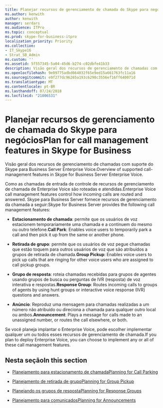 ```yaml
---
title: Planejar recursos de gerenciamento de chamada do Skype para negócios
ms.author: kenwith
author: kenwith
manager: serdars
ms.audience: ITPro
ms.topic: conceptual
ms.prod: skype-for-business-itpro
localization_priority: Priority
ms.collection:
- IT_Skype16
- Strat_SB_Admin
ms.custom: ''
ms.assetid: 5f557345-5a04-45d6-b274-c02dbfe41b33
description: Visão geral dos recursos de gerenciamento de chamadas com suporte do Skype para Business Server Enterprise Voice.
ms.openlocfilehash: 9e09775adbd664032f65e9ed15a661763fc11a16
ms.sourcegitcommit: e9f277dc96265a193c6298c3556ef16ff640071d
ms.translationtype: MT
ms.contentlocale: pt-BR
ms.lasthandoff: 07/24/2018
ms.locfileid: "21006531"
---
```

# <a name="plan-for-call-management-features-in-skype-for-business"></a><span data-ttu-id="12407-103">Planejar recursos de gerenciamento de chamada do Skype para negócios</span><span class="sxs-lookup"><span data-stu-id="12407-103">Plan for call management features in Skype for Business</span></span>
 
<span data-ttu-id="12407-104">Visão geral dos recursos de gerenciamento de chamadas com suporte do Skype para Business Server Enterprise Voice.</span><span class="sxs-lookup"><span data-stu-id="12407-104">Overview of supported call-management features in Skype for Business Server Enterprise Voice.</span></span>
  
<span data-ttu-id="12407-105">Como as chamadas de entrada de controle de recursos de gerenciamento de chamada de Enterprise Voice são roteadas e atendidas.</span><span class="sxs-lookup"><span data-stu-id="12407-105">Enterprise Voice call management features control how incoming calls are routed and answered.</span></span> <span data-ttu-id="12407-106">Skype para Business Server fornece recursos de gerenciamento da chamada a seguir:</span><span class="sxs-lookup"><span data-stu-id="12407-106">Skype for Business Server provides the following call management features:</span></span> 
  
- <span data-ttu-id="12407-107">**Estacionamento de chamada**: permite que os usuários de voz estacionem temporariamente uma chamada e a continuem do mesmo ou outro telefone.</span><span class="sxs-lookup"><span data-stu-id="12407-107">**Call Park**: Enables voice users to temporarily park a call and then pick it up from the same or another phone.</span></span>
    
- <span data-ttu-id="12407-108">**Retirada de grupo**: permite que os usuários de voz pegue chamadas que estão toquem para outros usuários de voz que são atribuídos a grupos de retirada de chamada.</span><span class="sxs-lookup"><span data-stu-id="12407-108">**Group Pickup**: Enables voice users to pick up calls that are ringing for other voice users who are assigned to call pickup groups.</span></span>
    
- <span data-ttu-id="12407-109">**Grupo de resposta**: roteia chamadas recebidas para grupos de agentes usando grupos de busca ou perguntas de IVR (resposta) de voz interativa e respostas.</span><span class="sxs-lookup"><span data-stu-id="12407-109">**Response Group**: Routes incoming calls to groups of agents by using hunt groups or interactive voice response (IVR) questions and answers.</span></span> 
    
- <span data-ttu-id="12407-110">**Anúncio**: Reproduz uma mensagem para chamadas realizadas a um número não atribuído ou direciona a chamada para qualquer outro local ou ambos.</span><span class="sxs-lookup"><span data-stu-id="12407-110">**Announcement**: Plays a message for calls made to an unassigned number, or routes the call elsewhere, or both.</span></span>
    
<span data-ttu-id="12407-111">Se você planeja implantar o Enterprise Voice, pode escolher implementar qualquer um ou todos esses recursos de gerenciamento de chamada.</span><span class="sxs-lookup"><span data-stu-id="12407-111">If you plan to deploy Enterprise Voice, you can choose to implement any or all of these call management features.</span></span>
  
## <a name="in-this-section"></a><span data-ttu-id="12407-112">Nesta seção</span><span class="sxs-lookup"><span data-stu-id="12407-112">In this section</span></span>

- [<span data-ttu-id="12407-113">Planejamento para estacionamento de chamada</span><span class="sxs-lookup"><span data-stu-id="12407-113">Planning for Call Parking</span></span>](http://technet.microsoft.com/library/e463c4ba-b7e4-42e5-98f0-0c8b842206dd.aspx)
    
- [<span data-ttu-id="12407-114">Planejamento de retirada de grupo</span><span class="sxs-lookup"><span data-stu-id="12407-114">Planning for Group Pickup</span></span>](http://technet.microsoft.com/library/6d306466-778f-4c6a-9b6a-35dcd0d1811e.aspx)
    
- [<span data-ttu-id="12407-115">Planejando os grupos de resposta</span><span class="sxs-lookup"><span data-stu-id="12407-115">Planning for Response Groups</span></span>](http://technet.microsoft.com/library/7c10ce08-0068-4b22-8ecc-33e94811c900.aspx)
    
- [<span data-ttu-id="12407-116">Planejamento para comunicados</span><span class="sxs-lookup"><span data-stu-id="12407-116">Planning for Announcements</span></span>](http://technet.microsoft.com/library/eb9f5420-0222-4fe0-81a7-9d249e56cd84.aspx)
    

